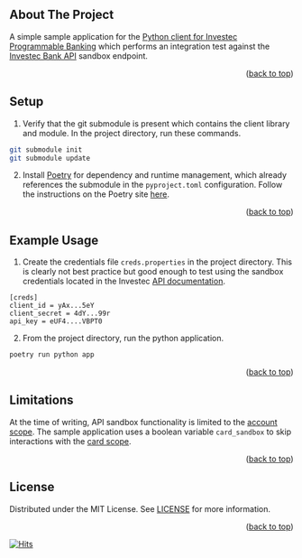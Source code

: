 <a name="readme-top"></a>

<!-- ABOUT -->
## About The Project

A simple sample application for the [Python client for Investec Programmable Banking][investec-api-python-url] which performs an integration test against the [Investec Bank API][investec-api-products-url] sandbox endpoint.

<p align="right">(<a href="#readme-top">back to top</a>)</p>

<!-- SETUP -->
## Setup

1. Verify that the git submodule is present which contains the client library and module. In the project directory, run these commands.
```sh
git submodule init
git submodule update
```

2. Install [Poetry][python-poetry-url] for dependency and runtime management, which already references the submodule in the `pyproject.toml` configuration. Follow the instructions on the Poetry site [here][python-poetry-install-url].

<p align="right">(<a href="#readme-top">back to top</a>)</p>

<!-- EXAMPLE -->
## Example Usage

1. Create the credentials file `creds.properties` in the project directory. This is clearly not best practice but good enough to test using the sandbox credentials located in the Investec [API documentation][investec-open-api-docs-url].

```
[creds]
client_id = yAx...5eY
client_secret = 4dY...99r
api_key = eUF4....VBPT0
```

2. From the project directory, run the python application.

```sh
poetry run python app
```

<p align="right">(<a href="#readme-top">back to top</a>)</p>

<!-- LIMITATIONS -->
## Limitations

At the time of writing, API sandbox functionality is limited to the [account scope][investec-open-api-docs-url]. The sample application uses a boolean variable `card_sandbox` to skip interactions with the [card scope][investec-open-api-docs-card-url].

<p align="right">(<a href="#readme-top">back to top</a>)</p>

<!-- LICENSE -->
## License

Distributed under the MIT License. See [LICENSE](LICENSE) for more information.

<p align="right">(<a href="#readme-top">back to top</a>)</p>

[![Hits](https://hits.seeyoufarm.com/api/count/incr/badge.svg?url=https%3A%2F%2Fgithub.com%2Ftailucas%2Finvestec-pb-app&count_bg=%2379C83D&title_bg=%23555555&icon=&icon_color=%23E7E7E7&title=visits&edge_flat=true)](https://hits.seeyoufarm.com)

[investec-api-python-url]: https://github.com/tailucas/investec-api-python/tree/master
[investec-api-products-url]: https://developer.investec.com/za/api-products
[python-poetry-url]: https://python-poetry.org/
[python-poetry-install-url]: https://python-poetry.org/docs/#installation
[investec-open-api-docs-url]: https://developer.investec.com/za/api-products/documentation/SA_PB_Account_Information
[investec-open-api-docs-card-url]: https://developer.investec.com/za/api-products/documentation/SA_Card_Code
